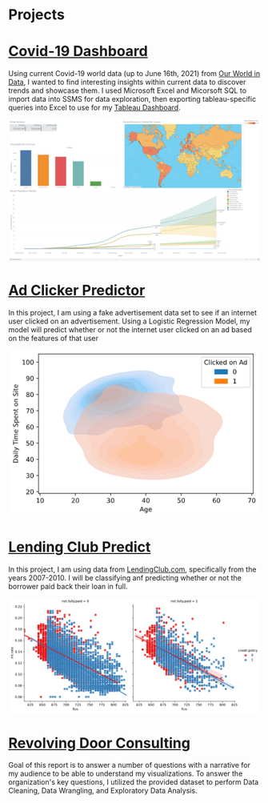 # Projects

# [Covid-19 Dashboard](https://github.com/darienlizano/covid_portfolio_proj_sql)
Using current Covid-19 world data (up to June 16th, 2021) from [Our World in Data](https://ourworldindata.org/covid-deaths), I wanted to find interesting insights within current data to discover trends and showcase them. I used Microsoft Excel and Micorsoft SQL to import data into SSMS for data exploration, then exporting tableau-specific queries into Excel to use for my [Tableau Dashboard](https://public.tableau.com/views/Covid-19Dashboard_16241426701840/Dashboard1?:language=en-US&:display_count=n&:origin=viz_share_link).

![](https://github.com/darienlizano/covid_portfolio_proj_sql/blob/main/Covid_Dashboard.png)


# [Ad Clicker Predictor](https://github.com/darienlizano/Ad_Clicker_Predictor)
In this project, I am using a fake advertisement data set to see if an internet user clicked on an advertisement. Using a Logistic Regression Model, my model will predict whether or not the internet user clicked on an ad based on the features of that user 

![](https://github.com/darienlizano/Ad_Clicker_Predictor/blob/main/kde_dist.png)

# [Lending Club Predict](https://github.com/darienlizano/LendingClub_Predict)
In this project, I am using data from [LendingClub.com](www.lendingclub.com), specifically from the years 2007-2010. I will be classifying anf predicting whether or not the borrower paid back their loan in full.

![](https://github.com/darienlizano/LendingClub_Predict/blob/main/fico_notpaid_plot.png)

# [Revolving Door Consulting](https://github.com/darienlizano/Revolving-Door-Consulting-Proj)
Goal of this report is to answer a number of questions with a narrative for my audience to be able to understand my visualizations. To answer the organization's key questions, I utilized the provided dataset to perform Data Cleaning, Data Wrangling, and Exploratory Data Analysis.
